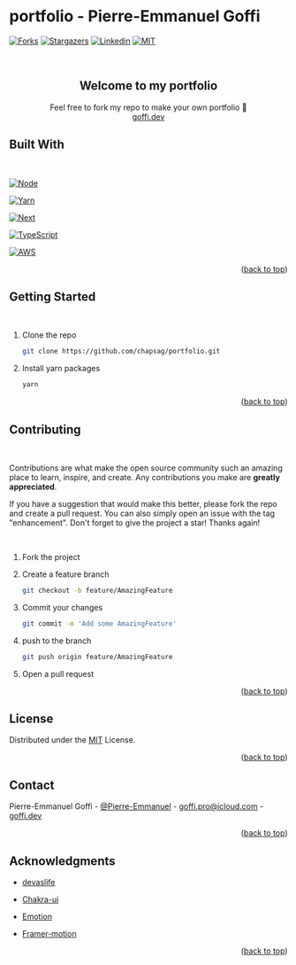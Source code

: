 # portfolio - Pierre-Emmanuel Goffi

<div id="top"></div>

[![Forks][forks-shield]][forks-url]
[![Stargazers][stars-shield]][stars-url]
[![Linkedin][linkedin-shield]][linkedin-url]
[![MIT][license-shield]][license-url]

<!-- PROJECT LOGO -->
<br />
<div align="center">
  <h2 align="center">Welcome to my portfolio</h3>

  <p align="center">
    Feel free to fork my repo to make your own portfolio 🧙
    <br />
    <a href="https://goffi.dev">goffi.dev<a/>
  </p>
</div>

## Built With

<br/>

[![Node][node-shield]][node-url]

[![Yarn][yarn-shield]][yarn-url]

[![Next][next-shield]][next-url]

[![TypeScript][typescript-shield]][typescript-url]

[![AWS][aws-shield]][aws-url]

<p align="right">(<a href="#top">back to top</a>)</p>

<!-- GETTING STARTED -->

## Getting Started

<br/>

1. Clone the repo
   ```sh
   git clone https://github.com/chapsag/portfolio.git
   ```
2. Install yarn packages
   ```sh
   yarn
   ```

<p align="right">(<a href="#top">back to top</a>)</p>

<!-- CONTRIBUTING -->

## Contributing

<br/>

Contributions are what make the open source community such an amazing place to learn, inspire, and create. Any contributions you make are **greatly appreciated**.

If you have a suggestion that would make this better, please fork the repo and create a pull request. You can also simply open an issue with the tag "enhancement".
Don't forget to give the project a star! Thanks again!

<br/>

1. Fork the project

2. Create a feature branch
   ```sh
   git checkout -b feature/AmazingFeature
   ```
3. Commit your changes
   ```sh
   git commit -m 'Add some AmazingFeature'
   ```
4. push to the branch
   ```sh
   git push origin feature/AmazingFeature
   ```
5. Open a pull request

<p align="right">(<a href="#top">back to top</a>)</p>

<!-- LICENSE -->

## License

Distributed under the [MIT](https://github.com/git/git-scm.com/blob/main/MIT-LICENSE.txt) License.

<p align="right">(<a href="#top">back to top</a>)</p>

<!-- CONTACT -->

## Contact

Pierre-Emmanuel Goffi - [@Pierre-Emmanuel](https://www.linkedin.com/in/pierre-emmanuel-goffi/) - goffi.pro@icloud.com - [goffi.dev](goffi.dev)

<p align="right">(<a href="#top">back to top</a>)</p>

<!-- ACKNOWLEDGMENTS -->

## Acknowledgments

- [devaslife](https://www.youtube.com/watch?v=bSMZgXzC9AA)

- [Chakra-ui](https://chakra-ui.com/docs/getting-started)

- [Emotion](https://emotion.sh/docs/introduction)

- [Framer-motion](https://yarnpkg.com/package/framer-motion)

<p align="right">(<a href="#top">back to top</a>)</p>

<!-- MARKDOWN LINKS & IMAGES -->
<!-- https://www.markdownguide.org/basic-syntax/#reference-style-links -->

[forks-shield]: https://img.shields.io/github/forks/chapsag/portfolio.svg?style=for-the-badge
[forks-url]: https://github.com/chapsag/portfolio/network/members
[stars-shield]: https://img.shields.io/github/stars/chapsag/portfolio.svg?style=for-the-badge
[stars-url]: https://github.com/chapsag/portfolio/stargazers
[license-shield]: https://img.shields.io/github/license/othneildrew/Best-README-Template.svg?style=for-the-badge
[license-url]: https://github.com/git/git-scm.com/blob/main/MIT-LICENSE.txt
[linkedin-shield]: https://img.shields.io/badge/-LinkedIn-black.svg?style=for-the-badge&logo=linkedin&colorB=555
[linkedin-url]: https://www.linkedin.com/in/pierre-emmanuel-goffi/
[next-shield]: https://img.shields.io/badge/next.js-000000?style=for-the-badge&logo=nextdotjs&logoColor=white
[next-url]: https://nextjs.org/
[typescript-shield]: https://img.shields.io/badge/TypeScript-007ACC?style=for-the-badge&logo=typescript&logoColor=white
[typescript-url]: https://www.typescriptlang.org/
[node-shield]: https://img.shields.io/badge/Node.js-339933?style=for-the-badge&logo=nodedotjs&logoColor=white
[node-url]: https://nodejs.org/en/
[yarn-shield]: https://img.shields.io/badge/Yarn-2C8EBB?style=for-the-badge&logo=yarn&logoColor=white
[yarn-url]: https://yarnpkg.com/
[aws-shield]: https://img.shields.io/badge/Amazon_AWS-232F3E?style=for-the-badge&logo=amazon-aws&logoColor=white
[aws-url]: https://aws.amazon.com/fr/console/
